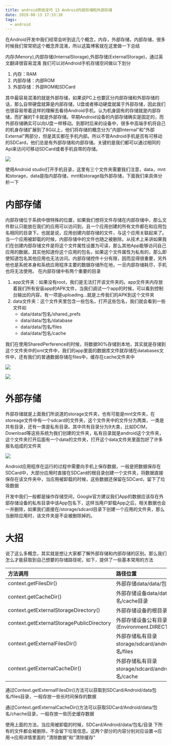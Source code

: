 ```yaml
---
title: android奇技淫巧 13 Android内部存储和外部存储
date: 2019-08-13 17:33:10
tags:
  - android
---
```


在Android开发中我们经常会听到这几个概念，内存，外部存储，内部存储，很多时候我们常常把这个概念弄混淆，所以这篇博客就在这里做一下总结
<!--more-->
内存(Menory),内部存储(InternalStorage),外部存储(ExternalStorage)，通过英文翻译很容易混淆
我们可以对Android手机存储空间做以下划分
1. 内存：RAM
2. 内部存储：内部ROM
3. 外部存储：外部ROM和SDCard

其中最容易混淆的就是外部存储，如果说PC上也要区分内部存储和外部存储的话，那么自带硬盘就算是内部存储，U盘或者移动硬盘就属于外部存储，因此我们也很容易带着这样的理解去看待Android手机，认为机身固有的存储就是内部存储，而扩展的T卡就是外部存储。早期Android设备的内部存储确实是固定的，而外部存储确实可以向U盘一样移动。到那时后来的设备中，很多中高端手机将自己的机身存储扩展到了8G以上，他们将存储的概念分为"内部Internal"和"外部External"两部分，但是其实都在手机内部。所以不管Android手机是否有可移动的SDCard，他们总是有外部存储和内部存储。关键的是我们都可以通过相同的Api来访问可移动SDCard或者手机自带的存储。

![](/assets/tools/tools-storage-01.png)

使用Android studio打开手机目录，这里有三个文件夹需要我们注意，data，mnt和storage，data是指内部存储，mnt和storage指外部存储，下面我们来具体分析一下

# 内部存储
内部存储位于系统中很特殊的位置，如果我们想将文件存储在内部存储中，那么文件默认只能放在我们的应用可以访问到，且一个应用创建的所有文件都在和应用包名相同的目录下。也就是说，应用创建内部存储的文件，与这个应用关联起来了。当一个应用被卸载的时候，内部存储中的文件也随之被删除。从技术上来讲如果我们在创建内部存储文件是将这个文件属性设置为可读，那么其他App能够访问自己应用的数据，其实他知道你这个应用的包名，如果这个文件属性为私有的，那么即使知道包名其他应用也无法访问。内部存储控件十分有限，因而显得很重要，另外他也是系统本身和系统应用程序主要的数据存储所在地，一旦内部存储耗尽，手机也将无法使用。
在内部存储中有两个重要的目录
1. app文件夹：如果没有root，我们是无法打开该文件夹的。app文件夹内存放着我们所有安装app的APK文件，当我们调试一个app的时候，可以看到控制台输出的内容，有一项是uploading...就是上传我们的APK到这个文件夹
2. data文件夹：这个文件夹里包含一些包名，打开这些包名，我们就会看到一些文件如
    - data/data/包名/shared_prefs
    - data/data/包名/database
    - data/data/包名/files
    - data/data/包名/cache

我们在使用SharedPerference的时候，将数据90%存储到本地，其实就是存储到这个文件夹中的xml文件中，我们的app里面的数据库文件就存储在databases文件中，还有我们的普通数据存储在files中，缓存在cache文件夹中

![](/assets/tools/tools-storage-02.png)

![](/assets/tools/tools-storage-03.png)

# 外部存储
外部存储就是上面我们所说道的storage文件夹，也有可能是mnt文件夹，在storeage文件中有一个sdcard的文件夹，这个文件夹中的文件分为两类，一类是共有目录，还有一类是私有目录。其中共有目录分为9大类，比如DCIM，Download等这些系统为我们创建的文件夹，私有目录就是android这个文件夹，这个文件夹打开后面有一个data的文件夹，打开这个data文件夹里面包好了许多报名组成的文件夹

![](/assets/tools/tools-storage-04.png)

Android应用程序在运行的过程中需要向手机上保存数据，一般是把数据保存在SDCard中，大部分应用时直接在SDCard的根目录创建一个文件夹，将数据直接保存在该文件夹中，当应用被卸载的时候，这些数据还保留在SDCard，留下了垃圾数据

开发中我们一般都是操作存储空间，Google官方建议我们App的数据应该存在外部存储设备的私有目录中该App包名下，这样当用户卸载App之后，相关数据也会一并删除，如果我们直接在/storage/sdcard目录下创建一个应用的文件夹，那么当删除应用时，该文件夹是不会被删除掉的。

# 大招
说了这么多概念，其实就是想让大家都了解外部存储和内部存储的区别。那么我们怎么才能获取到自己想要的存储路径呢，如下，提供了一些基本常用的方法

|      方法调用      |      路径位置      |
|:------             |:---               |
| context.getFilesDir()   |  外部存储data/data/包名/files目录  |
| context.getCacheDir()   |   外部存储设备data/data/包名/cache目录   |
| context.getExternalStorageDirectory()   | 外部存储设备的根目录   |
| context.getExternalStoragePublicDirectory  | 外部存储设备公有目录 (Environment.DIRECTORY_DCIM)  |
| context.getExternalFilesDir()     |  外部存储私有目录 storage/sdcard/android/data/包名/files  |
| context.getExternalCacheDir()   | 外部存储私有目录 storage/sdcard/android/data/包名/cache   |

通过Context.getExternalFilesDir()方法可以获取到SDCard/Android/data包名/files目录，一般存放一些长时间保存的数据

通过Context.getExternalCacheDir()方法可以获取SDCard/Android/data/包名/chache目录，一般存放一些历史缓存数据

使用上面的方法，当应用被卸载的时候，SDCard/Android/data/包名/目录 下所有的文件都会被删除，不会留下垃圾信息。这两个部分的内容分别对应设置->应用->应用详情里面的  "清除数据"和"清除缓存"